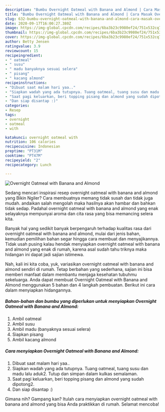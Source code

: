 ```yaml
---
description: "Bumbu Overnight Oatmeal with Banana and Almond | Cara Masak Overnight Oatmeal with Banana and Almond Yang Sempurna"
title: "Bumbu Overnight Oatmeal with Banana and Almond | Cara Masak Overnight Oatmeal with Banana and Almond Yang Sempurna"
slug: 632-bumbu-overnight-oatmeal-with-banana-and-almond-cara-masak-overnight-oatmeal-with-banana-and-almond-yang-sempurna
date: 2020-09-17T16:00:27.380Z
image: https://img-global.cpcdn.com/recipes/6ba3b23c9980ef24/751x532cq70/overnight-oatmeal-with-banana-and-almond-foto-resep-utama.jpg
thumbnail: https://img-global.cpcdn.com/recipes/6ba3b23c9980ef24/751x532cq70/overnight-oatmeal-with-banana-and-almond-foto-resep-utama.jpg
cover: https://img-global.cpcdn.com/recipes/6ba3b23c9980ef24/751x532cq70/overnight-oatmeal-with-banana-and-almond-foto-resep-utama.jpg
author: Betty Jensen
ratingvalue: 3.9
reviewcount: 15
recipeingredient:
- " oatmeal"
- " susu"
- " madu banyaknya sesuai selera"
- " pisang"
- " kacang almond"
recipeinstructions:
- "Dibuat saat malam hari yaa.."
- "Siapkan wadah yang ada tutupnya. Tuang oatmeal, tuang susu dan madu lalu aduk2. Tutup dan simpan dalam kulkas semalaman."
- "Saat pagi keluarkan, beri topping pisang dan almond yang sudah dipotong2."
- "Dan siap disantap :)"
categories:
- Resep
tags:
- overnight
- oatmeal
- with

katakunci: overnight oatmeal with 
nutrition: 106 calories
recipecuisine: Indonesian
preptime: "PT31M"
cooktime: "PT47M"
recipeyield: "2"
recipecategory: Lunch

---
```



![Overnight Oatmeal with Banana and Almond](https://img-global.cpcdn.com/recipes/6ba3b23c9980ef24/751x532cq70/overnight-oatmeal-with-banana-and-almond-foto-resep-utama.jpg)

Sedang mencari inspirasi resep overnight oatmeal with banana and almond yang Bikin Ngiler? Cara membuatnya memang tidak susah dan tidak juga mudah. andaikan salah mengolah maka hasilnya akan hambar dan bahkan tidak sedap. Padahal overnight oatmeal with banana and almond yang enak selayaknya mempunyai aroma dan cita rasa yang bisa memancing selera kita.



Banyak hal yang sedikit banyak berpengaruh terhadap kualitas rasa dari overnight oatmeal with banana and almond, mulai dari jenis bahan, kemudian pemilihan bahan segar hingga cara membuat dan menyajikannya. Tidak usah pusing kalau hendak menyiapkan overnight oatmeal with banana and almond yang enak di rumah, karena asal sudah tahu triknya maka hidangan ini dapat jadi sajian istimewa.


Nah, kali ini kita coba, yuk, variasikan overnight oatmeal with banana and almond sendiri di rumah. Tetap berbahan yang sederhana, sajian ini bisa memberi manfaat dalam membantu menjaga kesehatan tubuhmu sekeluarga. Anda dapat membuat Overnight Oatmeal with Banana and Almond menggunakan 5 bahan dan 4 langkah pembuatan. Berikut ini cara dalam menyiapkan hidangannya.

<!--inarticleads1-->

##### Bahan-bahan dan bumbu yang diperlukan untuk menyiapkan Overnight Oatmeal with Banana and Almond:

1. Ambil  oatmeal
1. Ambil  susu
1. Ambil  madu (banyaknya sesuai selera)
1. Siapkan  pisang
1. Ambil  kacang almond




<!--inarticleads2-->

##### Cara menyiapkan Overnight Oatmeal with Banana and Almond:

1. Dibuat saat malam hari yaa..
1. Siapkan wadah yang ada tutupnya. Tuang oatmeal, tuang susu dan madu lalu aduk2. Tutup dan simpan dalam kulkas semalaman.
1. Saat pagi keluarkan, beri topping pisang dan almond yang sudah dipotong2.
1. Dan siap disantap :)




Gimana nih? Gampang kan? Itulah cara menyiapkan overnight oatmeal with banana and almond yang bisa Anda praktikkan di rumah. Selamat mencoba!
